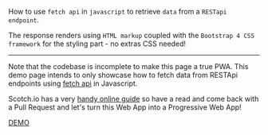 How to use  `fetch api`  in  `javascript`  to retrieve  `data`  from a  `RESTapi endpoint`. 

The response renders using  `HTML markup`  coupled with the  `Bootstrap 4 CSS framework`  for the styling part - no extras CSS needed!

----------

Note that the codebase is incomplete to make this page a true PWA. This demo page intends to only showcase how to fetch data from RESTApi endpoints using  [fetch api](https://developers.google.com/web/updates/2015/03/introduction-to-fetch)  in Javascript.

Scotch.io has a very  [handy online guide](https://scotch.io/tutorials/the-ultimate-guide-to-progressive-web-applications)  so have a read and come back with a Pull Request and let's turn this Web App into a Progressive Web App!

[DEMO](http://www.pierrick-senelaer.com/dev/PWAs/fetch-api/) 
